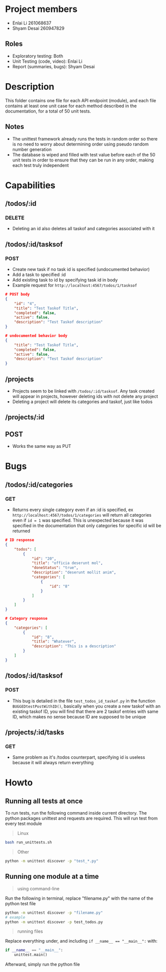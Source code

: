 # Project members
- Enlai Li 261068637
- Shyam Desai 260947829

## Roles
- Exploratory testing: Both
- Unit Testing (code, video): Enlai Li
- Report (summaries, bugs): Shyam Desai

# Description

This folder contains one file for each API endpoint (module), and each file contains at least one unit case for each method described in the documentation, for a total of 50 unit tests.

## Notes

- The unittest framework already runs the tests in random order so there is no need to worry about determining order using pseudo random number generation
- The database is wiped and filled with test value before each of the 50 unit tests in order to ensure that they can be run in any order, making each test truly independent


# Capabilities

## /todos/:id

### DELETE
- Deleting an id also deletes all taskof and categories associated with it

## /todos/:id/tasksof

### POST
- Create new task if no task id is specified (undocumented behavior)
- Add a task to specified :id
- Add existing task to id by specifying task id in body
- Example request for `http://localhost:4567/todos/1/tasksof`
```json
# POST body
{
    "id": "4",
    "title": "Test Taskof Title",
    "completed": false,
    "active": false,
    "description": "Test Taskof description"
}

# undocumented behavior body
{
    "title": "Test Taskof Title",
    "completed": false,
    "active": false,
    "description": "Test Taskof description"
}
```

## /projects
- Projects seem to be linked with `/todos/:id/tasksof`. Any task created will appear in projects, however deleting ids with not delete any project
- Deleting a project will delete its categories and taskof, just like todos


## /projects/:id
## POST
- Works the same way as PUT

# Bugs

## /todos/:id/categories
### GET
- Returns every single category even if an :id is specified, ex
`http://localhost:4567/todos/1/categories` will return all categories even if `id = 1` was specified. This is unexpected because it was specified in the documentation that only categories for specific id will be returned
```json
# ID response
{
    "todos": [
        {
            "id": "20",
            "title": "officia deserunt mol",
            "doneStatus": "true",
            "description": "deserunt mollit anim",
            "categories": [
                {
                    "id": "8"
                }
            ]
        }
    ]
}

# Category response
{
    "categories": [
        {
            "id": "8",
            "title": "Whatever",
            "description": "This is a description"
        }
    ]
}
```

## /todos/:id/tasksof
### POST
- This bug is detailed in the file `test_todos_id_taskof.py` in the function `BUGGEDtestPostWithID()`, basically when you create a new taskof with an existing taskof ID, you will find that there are 2 taskof entries with same ID, which makes no sense because ID are supposed to be unique

## /projects/:id/tasks
### GET
- Same problem as it's /todos counterpart, specifying id is useless because it will always return everything

# Howto

## Running all tests at once
To run tests, run the following command inside current directory. The python packages unittest and requests are required. This will run test from every test module
> Linux
```bash
bash run_unittests.sh
```
> Other
```bash
python -m unittest discover -p "test_*.py"
```

## Running one module at a time
> using command-line

Run the following in terminal, replace "filename.py" with the name of the python test file
```bash
python -m unittest discover -p "filename.py"
# example
python -m unittest discover -p test_todos.py
```
> running files

Replace everything under, and including `if __name__ == "__main__":` with:
```python
if __name__ == "__main__":
    unittest.main()
```
Afterward, simply run the python file

